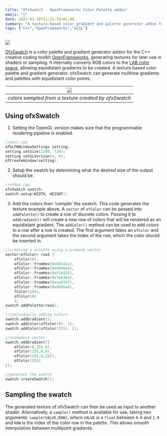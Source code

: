 ```yaml
---
title: "OfxSwatch - OpenFrameworks Color Palette addon"
emoji: "🎨"
date: 2021-03-30T11:21:53+01:00
summary: "A texture-based color gradient and palette generator addon for OpenFrameworks."
tags: ["C++","OpenFrameworks","GLSL"]
---
```


![](https://user-images.githubusercontent.com/26333602/112969389-7c5e5b80-914d-11eb-9352-a9582e5aa765.png)

[OfxSwatch](https://github.com/somecho/ofxSwatch) is a color palette and gradient generator addon for the C++ creative
coding toolkit [OpenFrameworks](https://openframeworks.cc), generating textures for
later use in shaders or sampling. It internally converts RGB colors to the [LAB
color space](https://en.wikipedia.org/wiki/CIELAB_color_space), allowing equidistant gradients to be created.
A texture based color palette and gradient generator. ofxSwatch can generate multirow gradients and palettes with equidistant color points. 


| ![](https://user-images.githubusercontent.com/26333602/112970321-5c7b6780-914e-11eb-8940-384c14162478.png) |
| :---: |
| *colors sampled from a texture created by ofxSwatch* |

## Using ofxSwatch
1. Setting the OpenGL version makes sure that the programmable rendering
   pipeline is enabled.

```cpp
//main.cpp
ofGLFWWindowSettings setting;
setting.setSize(1280, 720);
setting.setGLVersion(4, 6);
ofCreateWindow(setting);
```

2. Setup the swatch by determining what the desired size of the output should be. 
```cpp
//ofApp.cpp
ofxSwatch swatch;
swatch.setup(WIDTH, HEIGHT);
```

3. Add the colors then 'compile' the swatch. This code generates the texture
   example above. A `vector` of `ofColor` can be passed into `addPalette()` to
   create a row of discrete colors. Passing it to `addGradient()` will create a
   new row of colors that will be rendered as an equidistant gradient. The
   `addColor()` method can be used to add colors to a row after a row is
   created. The first argument takes an `ofColor` and the second argument takes
   the index of the row, which the color should be inserted in.
```cpp
//creating a palette using a premade vector
vector<ofColor> row1 {
    ofColor(0),
    ofColor::fromHex(0xb01d1e),
    ofColor::fromHex(0x006be4),
    ofColor::fromHex(0xF16826),
    ofColor::fromHex(0x7e63b4),
    ofColor::fromHex(0xead35f),
    ofColor::fromHex(0x00bbad),
    fColor(255),
    ofColor(0)
    };
swatch.addPalette(row1);

//individually adding colors
swatch.addGradient();
swatch.addColor(ofColor(0), 1);
swatch.addColor(ofColor(255), 1);

//anonymous vector
swatch.addGradient({
    ofColor(0,255,0),
    ofColor(255,0,0),
    ofColor(255,0,255),
    ofColor(255)
});

//generate the swatch
swatch.createSwatch();
```

## Sampling the swatch

The generated texture of ofxSwatch can then be used as input to another shader.
Alternatively, a `sample()` method is available for use, taking two arguments:
`sample(VALUE,ROW)`, where `VALUE` is a `float` between `0.0` and `1.0` and
`ROW` is the index of the color row in the palette. This allows smooth
interpolation between multipoint gradients.

